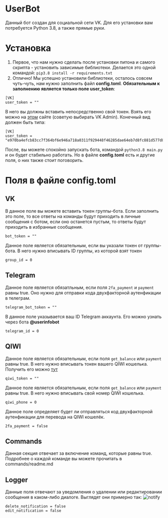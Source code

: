 # UserBot

Данный бот создан для социальной сети VK. Для его установки вам потребуется Python 3.8, а также прямые руки.



# Установка

1. Первое, что нам нужно сделать после установки питона и самого скрипта - установить зависимые библиотеки. Делается это одной командой:
`pip3.8 install -r requirements.txt`
2. Отлично! Мы успешно установили библиотеки, осталось совсем чуть-чуть, нам нужно заполнить файл **config.toml**. **Обязательным к заполнению является только поле user_token**:
```
[VK]
user_token = ""
```
В него вы должны вставить непосредственно свой токен. Взять его можно на [этом](vkhost.github.io) сайте (советую выбирать VK Admin). Конечный вид должен быть типа:
```
[VK]
user_token = "e970ba4efcb83cc7f364bf6e946a718a0311f929448f46285dae64eb7d8fc881d577d8032d3d28f6a6a81"
```
После, вы можете спокойно запускать бота, командой `python3.8 main.py` и он будет стабильно работать. Но в файле **config.toml** есть и другие поля, о них также стоит поговорить.



# Поля в файле config.toml

## VK
В данное поле вы можете вставить токен группы-бота. Если заполнить это поле, то все ответы на команды будут приходить в личные сообщения с ботом, если оно останется пустым, то ответы будут приходить в избранные сообщения.
```
bot_token = ""
```
Данное поле является обязательным, если вы указали токен от группы-бота. В него нужно вписывать ID группы, из которой взят токен
```
group_id = 0
```


## Telegram
Данное поле является обязатльным, если поля `2fa_payment` и `payment` равны true. Оно нужно для отправки кода двухфакторной аутенфикации в телеграм. 
```
telegram_bot_token = ""
```
В данное поле указывается ваш ID Telegram аккаунта. Его можно узнать через бота **@userinfobot**
```
telegram_id = 0
```


## QIWI
Данное поле является обязательным, если поля `get_balance` или `payment` равны true. В него нужно вписывать токен вашего QIWI кошелька. Получить его можно [тут](https://qiwi.com/api)
```
qiwi_token = ""
```
Данное поле является обязательным, если поля `get_balance` или `payment` равны true. В него нужно вписывать свой номер QIWI кошелька.
```
qiwi_phone = 0
```
Данное поле определяет будет ли отправляться код двухфакторной аутенфикации для перевода на QIWI кошелёк.
```
2fa_payment = false
```


## Commands
Данная секция отвечает за включение команд, которые равны true. Подробнее о каждой команде вы можете прочитать в commands/readme.md


## Logger
Данные поля отвечают за уведомления о удалении или редактировании сообщения в каком-либо диалоге. Выглядят они примерно так: 
![notify](https://i.imgur.com/z52Xsvn.png)
```
delete_notification = false
edit_notification = false
```
